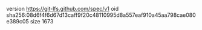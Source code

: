 version https://git-lfs.github.com/spec/v1
oid sha256:08d6f4f6d67d13caff9f20c48110995d8a557eaf910a45aa798cae080e389c05
size 1673
